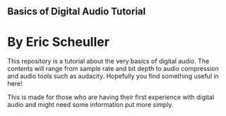 ## Basics of Digital Audio Tutorial
# By Eric Scheuller
This repository is a tutorial about the very basics of digital audio. The contents will range from sample rate and bit depth to audio compression and audio tools such as audacity. Hopefully you find something useful in here!

This is made for those who are having their first experience with digital audio and might need some information put more simply.
